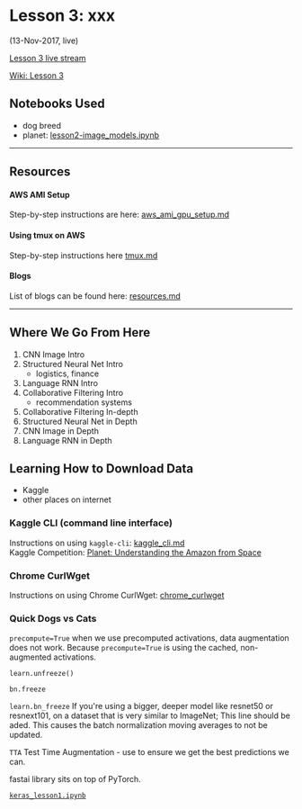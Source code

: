 # Lesson 3:  xxx
(13-Nov-2017, live)

[Lesson 3 live stream](https://www.youtube.com/watch?v=9C06ZPF8Uuc&feature=youtu.be) 

[Wiki: Lesson 3](http://forums.fast.ai/t/wiki-lesson-3/7809)  

## Notebooks Used
* dog breed
* planet:  [lesson2-image_models.ipynb](https://github.com/fastai/fastai/blob/master/courses/dl1/lesson2-image_models.ipynb)  

---

## Resources

#### AWS AMI Setup
Step-by-step instructions are here: [aws_ami_gpu_setup.md](https://github.com/reshamas/fastai_deeplearn_part1/blob/master/tools/aws_ami_gpu_setup.md)

#### Using tmux on AWS
Step-by-step instructions here [tmux.md](https://github.com/reshamas/fastai_deeplearn_part1/blob/master/tools/tmux.md)

#### Blogs
List of blogs can be found here:  [resources.md](https://github.com/reshamas/fastai_deeplearn_part1/blob/master/resources.md)

---
## Where We Go From Here
1. CNN Image Intro
2. Structured Neural Net Intro
   - logistics, finance
3. Language RNN Intro
4. Collaborative Filtering Intro
   - recommendation systems
5. Collaborative Filtering In-depth
6. Structured Neural Net in Depth
7. CNN Image in Depth
8. Language RNN in Depth

## Learning How to Download Data
- Kaggle
- other places on internet

### Kaggle CLI (command line interface)
Instructions on using `kaggle-cli`:  [kaggle_cli.md](https://github.com/reshamas/fastai_deeplearn_part1/blob/master/tools/kaggle_cli.md)  
Kaggle Competition:  [Planet: Understanding the Amazon from Space](https://www.kaggle.com/c/planet-understanding-the-amazon-from-space)

### Chrome CurlWget
Instructions on using Chrome CurlWget:  [chrome_curlwget](https://github.com/reshamas/fastai_deeplearn_part1/blob/master/tools/chrome_curlwget.md)


### Quick Dogs vs Cats
`precompute=True` when we use precomputed activations, data augmentation does not work.  Because `precompute=True` is using the cached, non-augmented activations.  

`learn.unfreeze()`    

`bn.freeze`

`learn.bn_freeze` If you're using a bigger, deeper model like resnet50 or resnext101, on a dataset that is very similar to ImageNet; This line should be aded.  This causes the batch normalization moving averages to not be updated.


`TTA` Test Time Augmentation - use to ensure we get the best predictions we can.  

fastai library sits on top of PyTorch.  

[`keras_lesson1.ipynb`](https://github.com/fastai/fastai/blob/master/courses/dl1/keras_lesson1.ipynb)  
